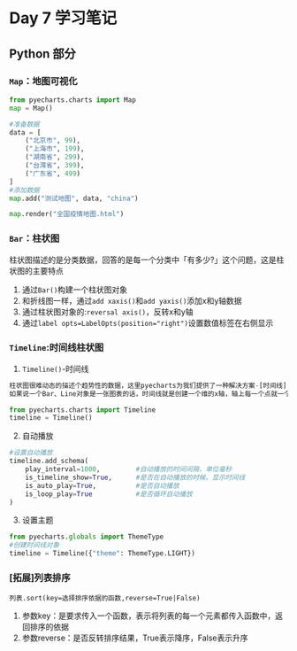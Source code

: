 # Day 7 学习笔记

## Python 部分

### `Map`：地图可视化
```py
from pyecharts.charts import Map
map = Map()

#准备数据
data = [
    ("北京市", 99),
    ("上海市", 199),
    ("湖南省", 299),
    ("台湾省", 399),
    ("广东省", 499)
]
#添加数据
map.add("测试地图", data, "china")

map.render("全国疫情地图.html")
```

### `Bar`：柱状图
柱状图描述的是分类数据，回答的是每一个分类中「有多少?」这个问题，这是柱状图的主要特点
1. 通过`Bar()`构建一个柱状图对象
2. 和折线图一样，通过`add xaxis()`和`add yaxis()`添加x和y轴数据
3. 通过柱状图对象的:`reversal axis()`，反转x和y轴
4. 通过`label opts=LabelOpts(position="right")`设置数值标签在右侧显示

### `Timeline`:时间线柱状图
1. `Timeline()`-时间线
```py
柱状图很难动态的描述个趋势性的数据，这里pyecharts为我们提供了一种解决方案-[时间线]
如果说一个Bar、Line对象是一张图表的话，时间线就是创建一个维的x轴，轴上每一个点就一个图表对象

from pyecharts.charts import Timeline
timeline = Timeline()
```
2. 自动播放
```py
#设置自动播放
timeline.add_schema(
    play_interval=1000,         #自动播放的时间间隔，单位毫秒
    is_timeline_show=True,      #是否在自动播放的时候。显示时间线
    is_auto_play=True,          #是否自动播放
    is_loop_play=True           #是否循环自动播放
)
```
3. 设置主题
```py
from pyecharts.globals import ThemeType
#创建时间线对象
timeline = Timeline({"theme": ThemeType.LIGHT})
```

### [拓展]列表排序
`列表.sort(key=选择排序依据的函数,reverse=True|False)`

1. 参数key：是要求传入一个函数，表示将列表的每一个元素都传入函数中，返回排序的依据
2. 参数reverse：是否反转排序结果，True表示降序，False表示升序




